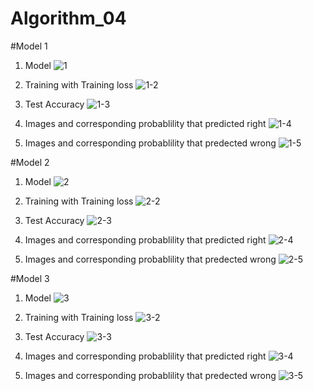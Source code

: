 # Algorithm_04
#Model 1
1. Model
![1](https://user-images.githubusercontent.com/66149086/83390065-28e78800-a42c-11ea-9930-f8ab35ab25f6.PNG)

2. Training with Training loss
![1-2](https://user-images.githubusercontent.com/66149086/83390300-8da2e280-a42c-11ea-8e94-88227919e3e5.PNG)

3. Test Accuracy
![1-3](https://user-images.githubusercontent.com/66149086/83390420-c642bc00-a42c-11ea-8bdd-f055f879a127.PNG)

4. Images and corresponding probablility that predicted right
![1-4](https://user-images.githubusercontent.com/66149086/83390432-cd69ca00-a42c-11ea-974f-a3bee7649d8f.PNG)

5. Images and corresponding probablility that predected wrong
![1-5](https://user-images.githubusercontent.com/66149086/83390444-d3f84180-a42c-11ea-84fb-0fe69c67fe27.PNG)

#Model 2
1. Model
![2](https://user-images.githubusercontent.com/66149086/83390463-d9ee2280-a42c-11ea-98b8-af8e106effc4.PNG)

2. Training with Training loss
![2-2](https://user-images.githubusercontent.com/66149086/83390473-dfe40380-a42c-11ea-8f47-02d27dba4e09.PNG)

3. Test Accuracy
![2-3](https://user-images.githubusercontent.com/66149086/83390486-e5414e00-a42c-11ea-8782-b146953b6090.PNG)

4. Images and corresponding probablility that predicted right
![2-4](https://user-images.githubusercontent.com/66149086/83390502-ee321f80-a42c-11ea-84d7-f68cbe2737a0.PNG)

5. Images and corresponding probablility that predected wrong
![2-5](https://user-images.githubusercontent.com/66149086/83390515-f4280080-a42c-11ea-941f-8224da488836.PNG)

#Model 3
1. Model
![3](https://user-images.githubusercontent.com/66149086/83390532-fb4f0e80-a42c-11ea-889a-fe5d14d11913.PNG)

2. Training with Training loss
![3-2](https://user-images.githubusercontent.com/66149086/83390545-00ac5900-a42d-11ea-85e5-d001f337a7c8.PNG)

3. Test Accuracy
![3-3](https://user-images.githubusercontent.com/66149086/83390558-05710d00-a42d-11ea-9563-f35cc24aea08.PNG)

4. Images and corresponding probablility that predicted right
![3-4](https://user-images.githubusercontent.com/66149086/83390568-099d2a80-a42d-11ea-9592-2f24219f82be.PNG)

5. Images and corresponding probablility that predected wrong
![3-5](https://user-images.githubusercontent.com/66149086/83390579-0e61de80-a42d-11ea-8d3e-2e071c640731.PNG)
